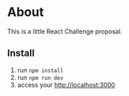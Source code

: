 # About

This is a little React Challenge proposal.

## Install
1. run ```npm install```
1. run ```npm run dev```
1. access your [http://localhost:3000](http://localhost:3000) 